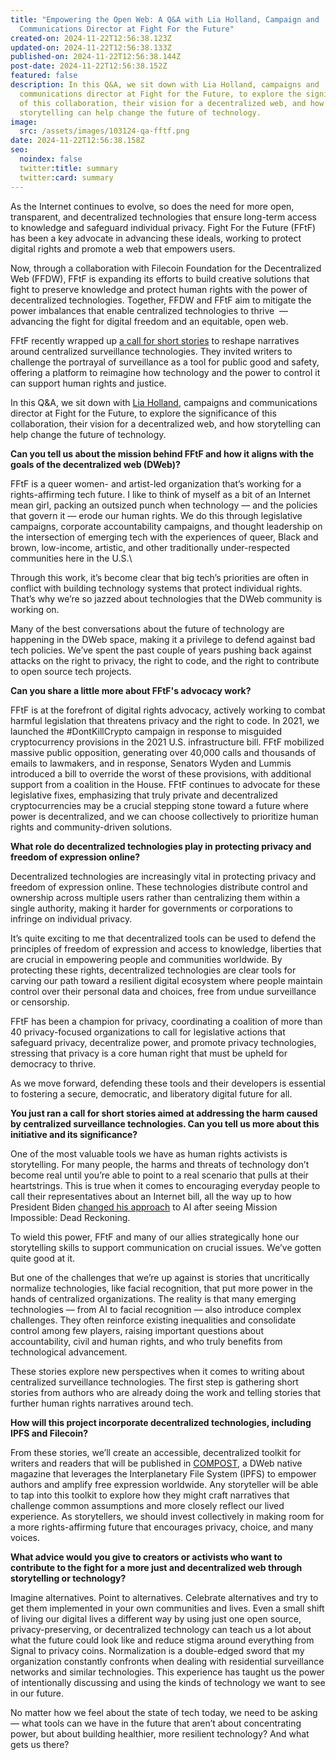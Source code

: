 ```yaml
---
title: "Empowering the Open Web: A Q&A with Lia Holland, Campaign and
  Communications Director at Fight For the Future"
created-on: 2024-11-22T12:56:38.123Z
updated-on: 2024-11-22T12:56:38.133Z
published-on: 2024-11-22T12:56:38.144Z
post-date: 2024-11-22T12:56:38.152Z
featured: false
description: In this Q&A, we sit down with Lia Holland, campaigns and
  communications director at Fight for the Future, to explore the significance
  of this collaboration, their vision for a decentralized web, and how
  storytelling can help change the future of technology.
image:
  src: /assets/images/103124-qa-fftf.png
date: 2024-11-22T12:56:38.158Z
seo:
  noindex: false
  twitter:title: summary
  twitter:card: summary
---
```


As the Internet continues to evolve, so does the need for more open, transparent, and decentralized technologies that ensure long-term access to knowledge and safeguard individual privacy. Fight For the Future (FFtF) has been a key advocate in advancing these ideals, working to protect digital rights and promote a web that empowers users. 

Now, through a collaboration with Filecoin Foundation for the Decentralized Web (FFDW), FFtF is expanding its efforts to build creative solutions that fight to preserve knowledge and protect human rights with the power of decentralized technologies. Together, FFDW and FFtF aim to mitigate the power imbalances that enable centralized technologies to thrive  –– advancing the fight for digital freedom and an equitable, open web.

FFtF recently wrapped up [a call for short stories](https://www.stopcopaganda.org/) to reshape narratives around centralized surveillance technologies. They invited writers to challenge the portrayal of surveillance as a tool for public good and safety, offering a platform to reimagine how technology and the power to control it can support human rights and justice. 

In this Q&A, we sit down with [Lia Holland](https://x.com/liaholland?lang=en), campaigns and communications director at Fight for the Future, to explore the significance of this collaboration, their vision for a decentralized web, and how storytelling can help change the future of technology.

**Can you tell us about the mission behind FFtF and how it aligns with the goals of the decentralized web (DWeb)?**

FFtF is a queer women- and artist-led organization that’s working for a rights-affirming tech future. I like to think of myself as a bit of an Internet mean girl, packing an outsized punch when technology –– and the policies that govern it –– erode our human rights. We do this through legislative campaigns, corporate accountability campaigns, and thought leadership on the intersection of emerging tech with the experiences of queer, Black and brown, low-income, artistic, and other traditionally under-respected communities here in the U.S.\

Through this work, it’s become clear that big tech’s priorities are often in conflict with building technology systems that protect individual rights. That’s why we’re so jazzed about technologies that the DWeb community is working on. 

Many of the best conversations about the future of technology are happening in the DWeb space, making it a privilege to defend against bad tech policies. We’ve spent the past couple of years pushing back against attacks on the right to privacy, the right to code, and the right to contribute to open source tech projects.

**Can you share a little more about FFtF's advocacy work?** 

FFtF is at the forefront of digital rights advocacy, actively working to combat harmful legislation that threatens privacy and the right to code. In 2021, we launched the #DontKillCrypto campaign in response to misguided cryptocurrency provisions in the 2021 U.S. infrastructure bill. FFtF mobilized massive public opposition, generating over 40,000 calls and thousands of emails to lawmakers, and in response, Senators Wyden and Lummis introduced a bill to override the worst of these provisions, with additional support from a coalition in the House. FFtF continues to advocate for these legislative fixes, emphasizing that truly private and decentralized cryptocurrencies may be a crucial stepping stone toward a future where power is decentralized, and we can choose collectively to prioritize human rights and community-driven solutions. 

**What role do decentralized technologies play in protecting privacy and freedom of expression online?**

Decentralized technologies are increasingly vital in protecting privacy and freedom of expression online. These technologies distribute control and ownership across multiple users rather than centralizing them within a single authority, making it harder for governments or corporations to infringe on individual privacy.

It’s quite exciting to me that decentralized tools can be used to defend the principles of freedom of expression and access to knowledge, liberties that are crucial in empowering people and communities worldwide. By protecting these rights, decentralized technologies are clear tools for carving our path toward a resilient digital ecosystem where people maintain control over their personal data and choices, free from undue surveillance or censorship. 

FFtF has been a champion for privacy, coordinating a coalition of more than 40 privacy-focused organizations to call for legislative actions that safeguard privacy, decentralize power, and promote privacy technologies, stressing that privacy is a core human right that must be upheld for democracy to thrive.

As we move forward, defending these tools and their developers is essential to fostering a secure, democratic, and liberatory digital future for all.

**You just ran a call for short stories aimed at addressing the harm caused by centralized surveillance technologies. Can you tell us more about this initiative and its significance?**

One of the most valuable tools we have as human rights activists is storytelling. For many people, the harms and threats of technology don’t become real until you’re able to point to a real scenario that pulls at their heartstrings. This is true when it comes to encouraging everyday people to call their representatives about an Internet bill, all the way up to how President Biden [changed his approach](https://deadline.com/2023/10/joe-biden-ai-mission-impossible-dead-reckoning-artificial-intelligence-1235589117/) to AI after seeing Mission Impossible: Dead Reckoning. 

To wield this power, FFtF and many of our allies strategically hone our storytelling skills to support communication on crucial issues. We’ve gotten quite good at it. 

But one of the challenges that we’re up against is stories that uncritically normalize technologies, like facial recognition, that put more power in the hands of centralized organizations. The reality is that many emerging technologies –– from AI to facial recognition –– also introduce complex challenges. They often reinforce existing inequalities and consolidate control among few players, raising important questions about accountability, civil and human rights, and who truly benefits from technological advancement. 

These stories explore new perspectives when it comes to writing about centralized surveillance technologies. The first step is gathering short stories from authors who are already doing the work and telling stories that further human rights narratives around tech. 

**How will this project incorporate decentralized technologies, including IPFS and Filecoin?** 

From these stories, we’ll create an accessible, decentralized toolkit for writers and readers that will be published in [COMPOST](https://three.compost.digital/), a DWeb native magazine that leverages the Interplanetary File System (IPFS) to empower authors and amplify free expression worldwide. Any storyteller will be able to tap into this toolkit to explore how they might craft narratives that challenge common assumptions and more closely reflect our lived experience. As storytellers, we should invest collectively in making room for a more rights-affirming future that encourages privacy, choice, and many voices. 

**What advice would you give to creators or activists who want to contribute to the fight for a more just and decentralized web through storytelling or technology?**

Imagine alternatives. Point to alternatives. Celebrate alternatives and try to get them implemented in your own communities and lives. Even a small shift of living our digital lives a different way by using just one open source, privacy-preserving, or decentralized technology can teach us a lot about what the future could look like and reduce stigma around everything from Signal to privacy coins. Normalization is a double-edged sword that my organization constantly confronts when dealing with residential surveillance networks and similar technologies. This experience has taught us the power of intentionally discussing and using the kinds of technology we want to see in our future.

No matter how we feel about the state of tech today, we need to be asking — what tools can we have in the future that aren’t about concentrating power, but about building healthier, more resilient technology? And what gets us there?
